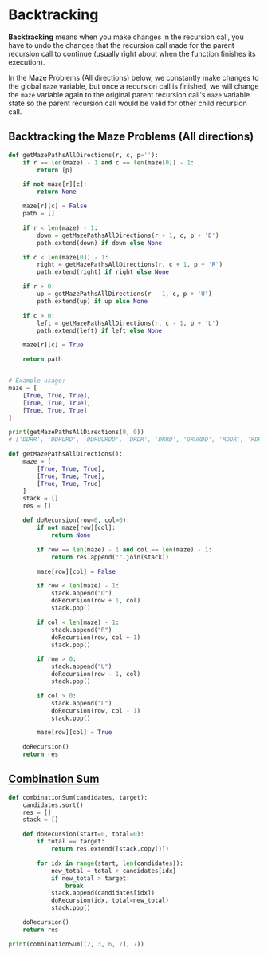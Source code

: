 # Backtracking

**Backtracking** means when you make changes in the recursion call, you have to undo the changes that the recursion call made for the parent recursion call to continue (usually right about when the function finishes its execution).

In the Maze Problems (All directions) below, we constantly make changes to the global `maze` variable, but once a recursion call is finished, we will change the `maze` variable again to the original parent recursion call's `maze` variable state so the parent recursion call would be valid for other child recursion call.

## Backtracking the Maze Problems (All directions)
```python
def getMazePathsAllDirections(r, c, p=''):
    if r == len(maze) - 1 and c == len(maze[0]) - 1:
        return [p]

    if not maze[r][c]:
        return None

    maze[r][c] = False
    path = []

    if r < len(maze) - 1:
        down = getMazePathsAllDirections(r + 1, c, p + 'D')
        path.extend(down) if down else None

    if c < len(maze[0]) - 1:
        right = getMazePathsAllDirections(r, c + 1, p + 'R')
        path.extend(right) if right else None

    if r > 0:
        up = getMazePathsAllDirections(r - 1, c, p + 'U')
        path.extend(up) if up else None

    if c > 0:
        left = getMazePathsAllDirections(r, c - 1, p + 'L')
        path.extend(left) if left else None

    maze[r][c] = True

    return path


# Example usage:
maze = [
    [True, True, True],
    [True, True, True],
    [True, True, True]
]

print(getMazePathsAllDirections(0, 0))
# ['DDRR', 'DDRURD', 'DDRUURDD', 'DRDR', 'DRRD', 'DRURDD', 'RDDR', 'RDRD', 'RDLDRR', 'RRDD', 'RRDLDR', 'RRDLLDRR']

```

```python
def getMazePathsAllDirections():
    maze = [
        [True, True, True],
        [True, True, True],
        [True, True, True]
    ]
    stack = []
    res = []

    def doRecursion(row=0, col=0):
        if not maze[row][col]:
            return None

        if row == len(maze) - 1 and col == len(maze) - 1:
            return res.append("".join(stack))

        maze[row][col] = False

        if row < len(maze) - 1:
            stack.append("D")
            doRecursion(row + 1, col)
            stack.pop()

        if col < len(maze) - 1:
            stack.append("R")
            doRecursion(row, col + 1)
            stack.pop()

        if row > 0:
            stack.append("U")
            doRecursion(row - 1, col)
            stack.pop()

        if col > 0:
            stack.append("L")
            doRecursion(row, col - 1)
            stack.pop()

        maze[row][col] = True

    doRecursion()
    return res
```

## [Combination Sum](https://leetcode.com/problems/combination-sum)
```python
def combinationSum(candidates, target):
    candidates.sort()
    res = []
    stack = []

    def doRecursion(start=0, total=0):
        if total == target:
            return res.extend([stack.copy()])

        for idx in range(start, len(candidates)):
            new_total = total + candidates[idx]
            if new_total > target:
                break
            stack.append(candidates[idx])
            doRecursion(idx, total=new_total)
            stack.pop()

    doRecursion()
    return res

print(combinationSum([2, 3, 6, 7], 7))
```
